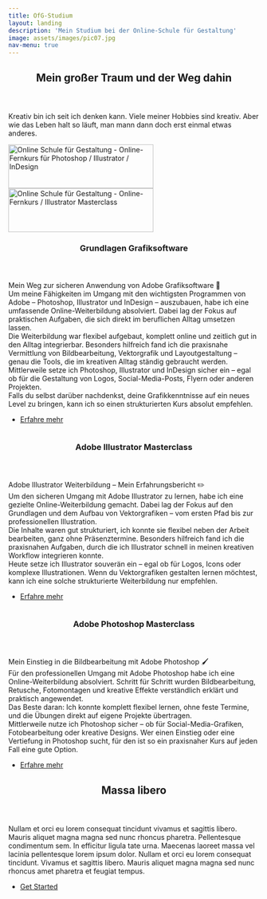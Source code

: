 ```yaml
---
title: OfG-Studium
layout: landing
description: 'Mein Studium bei der Online-Schule für Gestaltung'
image: assets/images/pic07.jpg
nav-menu: true
---
```


<!-- Main -->
<div id="main">

<!-- One -->
<section id="one">
	<div class="inner">
		<header class="major">
			<h2>Mein großer Traum und der Weg dahin</h2>
		</header>
		<p>Kreativ bin ich seit ich denken kann. Viele meiner Hobbies sind kreativ. Aber wie das Leben halt so läuft, man mann dann doch erst einmal etwas anderes. </p>
		<div class="web-certificates">
			<div style="background-image: url(&quot;https://ofg-studium.de/images/certificate/certificate_grafiksoftware_29324.png&quot;); background-repeat: no-repeat;">
				<a href="{% link assets/images/OfG-Studium/0_Certificates/OfG Certificate Grafiksoftware_DE.jpeg %}" target="_blank" title="Online Schule für Gestaltung - Grafiksoftware" style="outline: medium none;border-bottom: none">
					<img id="certi" style="height:88px;width:291px;border:0;" title="Online Schule für Gestaltung - Grafiksoftware" alt="Online Schule für Gestaltung - Online-Fernkurs für Photoshop / Illustrator / InDesign" src="https://ofg-studium.de/images/certificate/utils/Zertifikat.gif">
				</a>
			</div>
			<div style="background-image: url(&quot;https://ofg-studium.de/images/certificate/certificate_illustrator_29740.png&quot;); background-repeat: no-repeat;">
				<a href="{% link assets/images/OfG-Studium/0_Certificates/OfG Certificate Illustrator Masterclass_DE.jpg %}" target="_blank" title="Online Schule für Gestaltung - Illustrator Masterclass" style="outline: medium none;border-bottom: none">
					<img id="certi" style="height:88px;width:291px;border:0;" title="Online Schule für Gestaltung - Illustrator Masterclass" alt="Online Schule für Gestaltung - Online-Fernkurs / Illustrator Masterclass" src="https://ofg-studium.de/images/certificate/utils/Zertifikat.gif">
				</a>
			</div>
		</div>
	</div>
</section>

<!-- Two -->
<section id="two" class="spotlights">
	<section>
			<a href="generic.html" class="image">
			<img src="{% link assets/images/OfG-Studium/0_Kursbilder/1_Kursbild-Grundlagen.png %}" alt="" data-position="top center" />
		</a>
		<div class="content">
			<div class="inner">
				<header class="major">
					<h3>Grundlagen Grafiksoftware</h3>
				</header>
				<p>Mein Weg zur sicheren Anwendung von Adobe Grafiksoftware 🎨 <br> Um meine Fähigkeiten im Umgang mit den wichtigsten Programmen von Adobe – Photoshop, Illustrator und InDesign – auszubauen, habe ich eine umfassende Online-Weiterbildung absolviert. Dabei lag der Fokus auf praktischen Aufgaben, die sich direkt im beruflichen Alltag umsetzen lassen. <br> Die Weiterbildung war flexibel aufgebaut, komplett online und zeitlich gut in den Alltag integrierbar. Besonders hilfreich fand ich die praxisnahe Vermittlung von Bildbearbeitung, Vektorgrafik und Layoutgestaltung – genau die Tools, die im kreativen Alltag ständig gebraucht werden. <br> Mittlerweile setze ich Photoshop, Illustrator und InDesign sicher ein – egal ob für die Gestaltung von Logos, Social-Media-Posts, Flyern oder anderen Projekten. <br> Falls du selbst darüber nachdenkst, deine Grafikkenntnisse auf ein neues Level zu bringen, kann ich so einen strukturierten Kurs absolut empfehlen.</p>
				<ul class="actions">
					<li><a href="generic.html" class="button small">Erfahre mehr</a></li>
				</ul>
			</div>
		</div>
	</section>
	<section>
		<a href="generic.html" class="image">
			<img src="{% link assets/images/OfG-Studium/0_Kursbilder/2_Kursbild-Illustrator.png %}" alt="" data-position="top center" />
		</a>
		<div class="content">
			<div class="inner">
				<header class="major">
					<h3>Adobe Illustrator Masterclass</h3>
				</header>
				<p>Adobe Illustrator Weiterbildung – Mein Erfahrungsbericht ✏️ <br> Um den sicheren Umgang mit Adobe Illustrator zu lernen, habe ich eine gezielte Online-Weiterbildung gemacht. Dabei lag der Fokus auf den Grundlagen und dem Aufbau von Vektorgrafiken – vom ersten Pfad bis zur professionellen Illustration. <br> Die Inhalte waren gut strukturiert, ich konnte sie flexibel neben der Arbeit bearbeiten, ganz ohne Präsenztermine. Besonders hilfreich fand ich die praxisnahen Aufgaben, durch die ich Illustrator schnell in meinen kreativen Workflow integrieren konnte. <br>Heute setze ich Illustrator souverän ein – egal ob für Logos, Icons oder komplexe Illustrationen. Wenn du Vektorgrafiken gestalten lernen möchtest, kann ich eine solche strukturierte Weiterbildung nur empfehlen.</p>
				<ul class="actions">
					<li> <a href="{% link 3b_Ai-Masterclass.md%}" class="button small">Erfahre mehr</a></li>
				</ul>
			</div>
		</div>
	</section>
	<section>
		<a href="generic.html" class="image">
			<img src="{% link assets/images/OfG-Studium/0_Kursbilder/3_Kursbild-Photoshop.png %}" alt="" data-position="25% 25%" />
		</a>
		<div class="content">
			<div class="inner">
				<header class="major">
					<h3>Adobe Photoshop Masterclass</h3>
				</header>
				<p>Mein Einstieg in die Bildbearbeitung mit Adobe Photoshop 🖌️ <br>Für den professionellen Umgang mit Adobe Photoshop habe ich eine Online-Weiterbildung absolviert. Schritt für Schritt wurden Bildbearbeitung, Retusche, Fotomontagen und kreative Effekte verständlich erklärt und praktisch angewendet. <br>Das Beste daran: Ich konnte komplett flexibel lernen, ohne feste Termine, und die Übungen direkt auf eigene Projekte übertragen. <br> Mittlerweile nutze ich Photoshop sicher – ob für Social-Media-Grafiken, Fotobearbeitung oder kreative Designs. Wer einen Einstieg oder eine Vertiefung in Photoshop sucht, für den ist so ein praxisnaher Kurs auf jeden Fall eine gute Option.</p>
				<ul class="actions">
					<li><a href="generic.html" class="button small">Erfahre mehr</a></li>
				</ul>
			</div>
		</div>
	</section>
</section>

<!-- Three -->
<section id="three">
	<div class="inner">
		<header class="major">
			<h2>Massa libero</h2>
		</header>
		<p>Nullam et orci eu lorem consequat tincidunt vivamus et sagittis libero. Mauris aliquet magna magna sed nunc rhoncus pharetra. Pellentesque condimentum sem. In efficitur ligula tate urna. Maecenas laoreet massa vel lacinia pellentesque lorem ipsum dolor. Nullam et orci eu lorem consequat tincidunt. Vivamus et sagittis libero. Mauris aliquet magna magna sed nunc rhoncus amet pharetra et feugiat tempus.</p>
		<ul class="actions">
			<li><a href="generic.html" class="button next">Get Started</a></li>
		</ul>
	</div>
</section>

</div>
